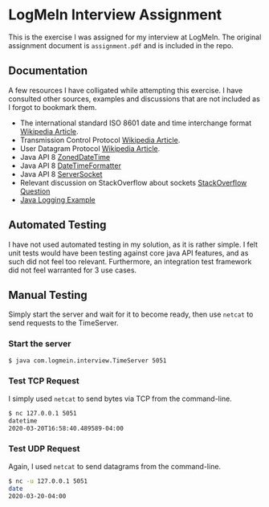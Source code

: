 # LogMeIn Interview Assignment

This is the exercise I was assigned for my interview at LogMeIn.
The original assignment document is `assignment.pdf` and is included in the repo.

## Documentation

A few resources I have colligated while attempting this exercise. I have consulted other sources, examples and discussions that are not included as I forgot to bookmark them.

* The international standard ISO 8601 date and time interchange format [Wikipedia Article](https://en.wikipedia.org/wiki/ISO_8601).
* Transmission Control Protocol [Wikipedia Article](https://en.wikipedia.org/wiki/Transmission_Control_Protocol).
* User Datagram Protocol [Wikipedia Article](https://en.wikipedia.org/wiki/User_Datagram_Protocol).
* Java API 8 [ZonedDateTime](https://docs.oracle.com/javase/8/docs/api/java/time/ZonedDateTime.html)
* Java API 8 [DateTimeFormatter](https://docs.oracle.com/javase/8/docs/api/java/time/ZonedDateTime.html)
* Java API 8 [ServerSocket](https://docs.oracle.com/javase/8/docs/api/java/net/ServerSocket.html)
* Relevant discussion on StackOverflow about sockets [StackOverflow Question](https://stackoverflow.com/questions/10240694/java-socket-api-how-to-tell-if-a-connection-has-been-closed/10241044#10241044)
* [Java Logging Example](https://examples.javacodegeeks.com/core-java/util/logging/java-util-logging-example/)

## Automated Testing

I have not used automated testing in my solution, as it is rather simple. I felt unit tests would have been testing against core java API features, and as such did not feel too relevant. Furthermore, an integration test framework did not feel warranted for 3 use cases.

## Manual Testing

Simply start the server and wait for it to become ready, then use `netcat` to send requests to the TimeServer.

### Start the server

```sh
$ java com.logmein.interview.TimeServer 5051
```

### Test TCP Request

I simply used `netcat` to send bytes via TCP from the command-line.

```sh
$ nc 127.0.0.1 5051
datetime
2020-03-20T16:58:40.489589-04:00
```

### Test UDP Request

Again, I used `netcat` to send datagrams from the command-line.

```sh
$ nc -u 127.0.0.1 5051
date
2020-03-20-04:00
```